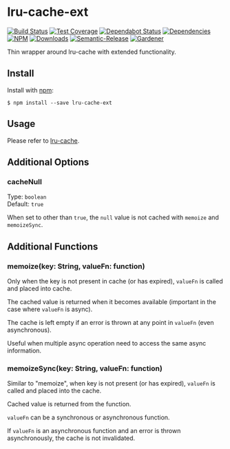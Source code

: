 # lru-cache-ext

[![Build Status](https://circleci.com/gh/blackflux/lru-cache-ext.png?style=shield)](https://circleci.com/gh/blackflux/lru-cache-ext)
[![Test Coverage](https://img.shields.io/coveralls/blackflux/lru-cache-ext/master.svg)](https://coveralls.io/github/blackflux/lru-cache-ext?branch=master)
[![Dependabot Status](https://api.dependabot.com/badges/status?host=github&repo=blackflux/lru-cache-ext)](https://dependabot.com)
[![Dependencies](https://david-dm.org/blackflux/lru-cache-ext/status.svg)](https://david-dm.org/blackflux/lru-cache-ext)
[![NPM](https://img.shields.io/npm/v/lru-cache-ext.svg)](https://www.npmjs.com/package/lru-cache-ext)
[![Downloads](https://img.shields.io/npm/dt/lru-cache-ext.svg)](https://www.npmjs.com/package/lru-cache-ext)
[![Semantic-Release](https://github.com/blackflux/js-gardener/blob/master/assets/icons/semver.svg)](https://github.com/semantic-release/semantic-release)
[![Gardener](https://github.com/blackflux/js-gardener/blob/master/assets/badge.svg)](https://github.com/blackflux/js-gardener)

Thin wrapper around lru-cache with extended functionality.

## Install

Install with [npm](https://www.npmjs.com/):

    $ npm install --save lru-cache-ext

## Usage

Please refer to [lru-cache](https://www.npmjs.com/package/lru-cache).

## Additional Options

### cacheNull

Type: `boolean`<br>
Default: `true`

When set to other than `true`, the `null` value is not cached with `memoize` and `memoizeSync`.

## Additional Functions

### memoize(key: String, valueFn: function)

Only when the key is not present in cache (or has expired), `valueFn` is called and placed into cache.

The cached value is returned when it becomes available (important in the case where `valueFn` is async).

The cache is left empty if an error is thrown at any point in `valueFn` (even asynchronous).

Useful when multiple async operation need to access the same async information.

### memoizeSync(key: String, valueFn: function)

Similar to "memoize", when key is not present (or has expired), `valueFn` is called and placed into the cache.

Cached value is returned from the function.

`valueFn` can be a synchronous or asynchronous function.

If `valueFn` is an asynchronous function and an error is thrown asynchronously, the cache is not invalidated.
